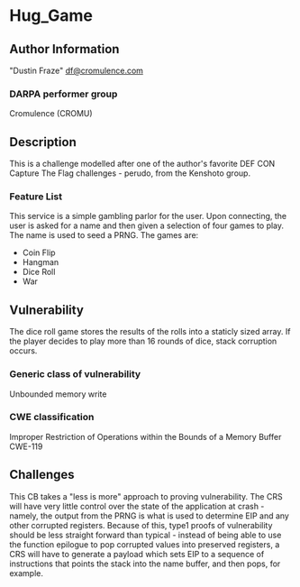 # Hug_Game

## Author Information

"Dustin Fraze" <df@cromulence.com>

### DARPA performer group
Cromulence (CROMU)

## Description

This is a challenge modelled after one of the author's favorite DEF CON Capture The Flag challenges - perudo, from the Kenshoto group.

### Feature List

This service is a simple gambling parlor for the user. Upon connecting, the user is asked for a name and then given a selection of four games to play. The name is used to seed a PRNG. The games are:

* Coin Flip
* Hangman
* Dice Roll
* War

## Vulnerability

The dice roll game stores the results of the rolls into a staticly sized array. If the player decides to play more than 16 rounds of dice, stack corruption occurs.

### Generic class of vulnerability
Unbounded memory write

### CWE classification
Improper Restriction of Operations within the Bounds of a Memory Buffer
CWE-119

## Challenges

This CB takes a "less is more" approach to proving vulnerability. The CRS will have very little control over the state of the application at crash - namely, the output from the PRNG is what is used to determine EIP and any other corrupted registers. Because of this, type1 proofs of vulnerability should be less straight forward than typical - instead of being able to use the function epilogue to pop corrupted values into preserved registers, a CRS will have to generate a payload which sets EIP to a sequence of instructions that points the stack into the name buffer, and then pops, for example.
